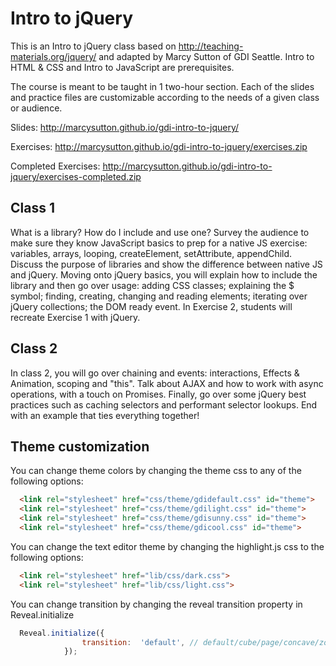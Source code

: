 # Intro to jQuery

This is an Intro to jQuery class based on http://teaching-materials.org/jquery/ and adapted by Marcy Sutton of GDI Seattle. Intro to HTML & CSS and Intro to JavaScript are prerequisites.

The course is meant to be taught in 1 two-hour section. Each of the slides and practice files are customizable according to the needs of a given class or audience.

Slides: 
http://marcysutton.github.io/gdi-intro-to-jquery/

Exercises: 
http://marcysutton.github.io/gdi-intro-to-jquery/exercises.zip

Completed Exercises: 
http://marcysutton.github.io/gdi-intro-to-jquery/exercises-completed.zip

## Class 1

What is a library? How do I include and use one?
Survey the audience to make sure they know JavaScript basics to prep for a native JS exercise: variables, arrays, looping, createElement, setAttribute, appendChild.
Discuss the purpose of libraries and show the difference between native JS and jQuery.
Moving onto jQuery basics, you will explain how to include the library and then go over usage: adding CSS classes; explaining the $ symbol; finding, creating, changing and reading elements; iterating over jQuery collections; the DOM ready event. In Exercise 2, students will recreate Exercise 1 with jQuery.

## Class 2

In class 2, you will go over chaining and events: interactions, Effects & Animation, scoping and "this". Talk about AJAX and how to work with async operations, with a touch on Promises. Finally, go over some jQuery best practices such as caching selectors and performant selector lookups. End with an example that ties everything together!

## Theme customization

You can change theme colors by changing the theme css to any of the following options:
```html
  <link rel="stylesheet" href="css/theme/gdidefault.css" id="theme">
  <link rel="stylesheet" href="css/theme/gdilight.css" id="theme">
  <link rel="stylesheet" href="css/theme/gdisunny.css" id="theme">
  <link rel="stylesheet" href="css/theme/gdicool.css" id="theme">
```
You can change the text editor theme by changing the highlight.js css to the following options:
```html
  <link rel="stylesheet" href="lib/css/dark.css">
  <link rel="stylesheet" href="lib/css/light.css">
```
You can change transition by changing the reveal transition property in Reveal.initialize
```javascript
  Reveal.initialize({
  				transition:  'default', // default/cube/page/concave/zoom/linear/none
  			});
```
